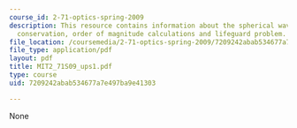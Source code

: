 ```yaml
---
course_id: 2-71-optics-spring-2009
description: This resource contains information about the spherical waves and energy
  conservation, order of magnitude calculations and lifeguard problem.
file_location: /coursemedia/2-71-optics-spring-2009/7209242abab534677a7e497ba9e41303_MIT2_71S09_ups1.pdf
file_type: application/pdf
layout: pdf
title: MIT2_71S09_ups1.pdf
type: course
uid: 7209242abab534677a7e497ba9e41303

---
```

None
